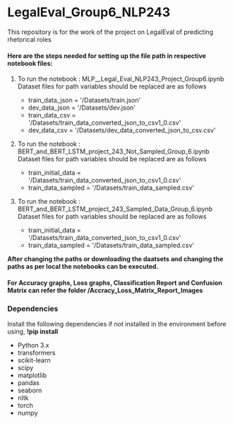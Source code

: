 # LegalEval_Group6_NLP243
This repository is for the work of the project on LegalEval of predicting rhetorical roles

#### Here are the steps needed for setting up the file path in respective notebook files:
1. To run the notebook : MLP__Legal_Eval_NLP243_Project_Group6.ipynb
Dataset files for path variables should be replaced are as follows
    * train_data_json = '/Datasets/train.json'
    * dev_data_json = '/Datasets/dev.json'
    * train_data_csv = '/Datasets/train_data_converted_json_to_csv1_0.csv'
    * dev_data_csv = '/Datasets/dev_data_converted_json_to_csv.csv'
    
2. To run the notebook : BERT_and_BERT_LSTM_project_243_Not_Sampled_Group_6.ipynb
Dataset files for path variables should be replaced are as follows
    * train_initial_data = '/Datasets/train_data_converted_json_to_csv1_0.csv'
    * train_data_sampled = '/Datasets/train_data_sampled.csv'
    
3. To run the notebook : BERT_and_BERT_LSTM_project_243_Sampled_Data_Group_6.ipynb
Dataset files for path variables should be replaced are as follows
    * train_initial_data = '/Datasets/train_data_converted_json_to_csv1_0.csv'
    * train_data_sampled = '/Datasets/train_data_sampled.csv'
    
**After changing the paths or downloading the daatsets and changing the paths as per local the notebooks can be executed.**
#### For Accuracy graphs, Loss graphs, Classification Report and Confusion Matrix can refer the folder /Accracy_Loss_Matrix_Report_Images


### Dependencies

Install the following dependencies if not installed in the environment before using, **!pip install**
   * Python 3.x
   * transformers
   * scikit-learn 
   * scipy 
   * matplotlib
   * pandas
   * seaborn
   * nltk
   * torch
   * numpy
